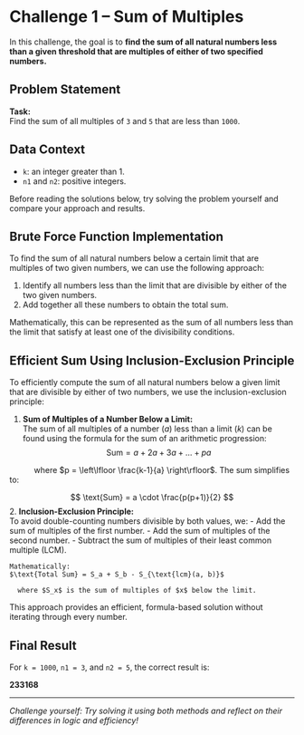# Challenge 1 – Sum of Multiples

In this challenge, the goal is to **find the sum of all natural numbers less than a given threshold that are multiples of either of two specified numbers.**

## Problem Statement

**Task:**  
Find the sum of all multiples of `3` and `5` that are less than `1000`.

## Data Context

- `k`: an integer greater than 1.
- `n1` and `n2`: positive integers.

Before reading the solutions below, try solving the problem yourself and compare your approach and results.

## Brute Force Function Implementation

To find the sum of all natural numbers below a certain limit that are multiples of two given numbers, we can use the following approach:

1. Identify all numbers less than the limit that are divisible by either of the two given numbers.
2. Add together all these numbers to obtain the total sum.

Mathematically, this can be represented as the sum of all numbers less than the limit that satisfy at least one of the divisibility conditions.

## Efficient Sum Using Inclusion-Exclusion Principle

To efficiently compute the sum of all natural numbers below a given limit that are divisible by either of two numbers, we use the inclusion-exclusion principle:

1. **Sum of Multiples of a Number Below a Limit:**  
	The sum of all multiples of a number $(a)$ less than a limit $(k)$ can be found using the formula for the sum of an arithmetic progression:
$$
\text{Sum} = a + 2a + 3a + \ldots + pa
$$
	
&nbsp;&nbsp;&nbsp;&nbsp;&nbsp;&nbsp;&nbsp;&nbsp;&nbsp;&nbsp; where $p = \left\lfloor \frac{k-1}{a} \right\rfloor$. The sum simplifies to:

$$    
\text{Sum} = a \cdot \frac{p(p+1)}{2}
$$
2. **Inclusion-Exclusion Principle:**  
	To avoid double-counting numbers divisible by both values, we:
	- Add the sum of multiples of the first number.
	- Add the sum of multiples of the second number.
	- Subtract the sum of multiples of their least common multiple (LCM).

	Mathematically:
	$\text{Total Sum} = S_a + S_b - S_{\text{lcm}(a, b)}$

	  where $S_x$ is the sum of multiples of $x$ below the limit.

This approach provides an efficient, formula-based solution without iterating through every number.

## Final Result

For `k = 1000`, `n1 = 3`, and `n2 = 5`, the correct result is:

**233168**

---

*Challenge yourself: Try solving it using both methods and reflect on their differences in logic and efficiency!*